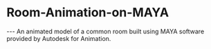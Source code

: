 # Room-Animation-on-MAYA

--- An animated model of a common room built using MAYA software provided by Autodesk for Animation.
